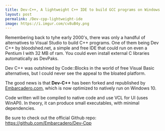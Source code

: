 ```yaml
---
title: Dev-C++, A lightweight C++ IDE to build GCC programs on Windows
layout: post
permalink: /Dev-cpp-lightweight-ide
image: https://i.imgur.com/cv8uB4y.png
---
```


Remembering back to tyhe early 2000's, there was only a handful of alternatives to Visual Studio to build C++ programs. One of them being Dev C++ by bloodshed.net, a simple and free IDE that could run on even a Pentium I with 32 MB of ram. You could even install external C libraries automatically as DevPaks.

Dev C++ was outshined by Code::Blocks in the world of free Visual Basic alternatives, but I could never see the appeal to the bloated platform.

The good news is that **Dev-C++** has been forked and republished by [Embarcadero.com](https://blogs.embarcadero.com/dev-c-is-a-low-memory-windows-native-c-ide-built-in-delphi/), which is now optimized to natively run on Windows 10.

Code written will be compiled to native code and use VCL for UI (uses WinAPI). In theory, it can produce small executables, with minimal dependencies.

Be sure to check out the official Github repo: https://github.com/Embarcadero/Dev-Cpp
